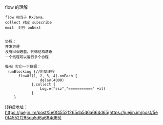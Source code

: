 

flow 的理解
```
flow 相当于 RxJava。
collect 对应 subscribe
emit  对应 onNext


协程：
并发方便
没有回调嵌套，代码结构清晰
一个线程可以运行多个协程

每4s 打印一下数据：
 runBlocking {//阻塞线程
      flowOf(1, 2, 3, 4).onEach {
                delay(4000)
            }.collect {
                Log.e("ssz","===========" +it)
            }
    }

```
[详细地址： https://juejin.im/post/5e0f4552f265da5d6a664d65(https://juejin.im/post/5e0f4552f265da5d6a664d65)